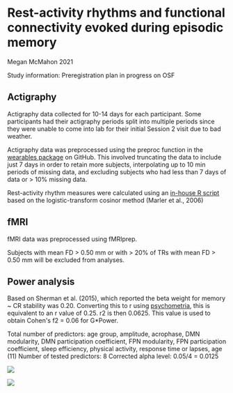# Rest-activity rhythms and functional connectivity evoked during episodic memory
Megan McMahon
2021

Study information:
Preregistration plan in progress on OSF

## Actigraphy

Actigraphy data collected for 10-14 days for each participant. Some participants had their actigraphy periods split into multiple periods since they were unable to come into lab for their initial Session 2 visit due to bad weather.

Actigraphy data was preprocessed using the preproc function in the [wearables package](http://github.com/UTCogNeuroLab/wearables) on GitHub. This involved truncating the data to include just 7 days in order to retain more subjects, interpolating up to 10 min periods of missing data, and excluding subjects who had less than 7 days of data or  > 10% missing data.

Rest-activity rhythm measures were calculated using an [in-house R script](http://github.com/UTCogNeuroLab/aging-study/blob/master/analysis/fc/fit_cosinor.R) based on the logistic-transform cosinor method (Marler et al., 2006)

## fMRI

fMRI data was preprocessed using fMRIprep.

Subjects with mean FD > 0.50 mm or with > 20% of TRs with mean FD > 0.50 mm will be excluded from analyses.

## Power analysis

Based on Sherman et al. (2015), which reported the beta weight for memory ~ CR stability was 0.20. Converting this to r using [psychometria](http://www.psychometrica.de/effect_size.html), this is equivalent to an r value of 0.25. r2 is then 0.0625. This value is used to obtain Cohen's f2 = 0.06 for G*Power.

Total number of predictors: age group, amplitude, acrophase, DMN modularity, DMN participation coefficient, FPN modularity, FPN participation coefficient, sleep efficiency, physical activity, response time or lapses, age (11)
Number of tested predictors: 8
Corrected alpha level: 0.05/4 = 0.0125

![](power-analysis_post-hoc)

![](power-analysis_a-priori)
